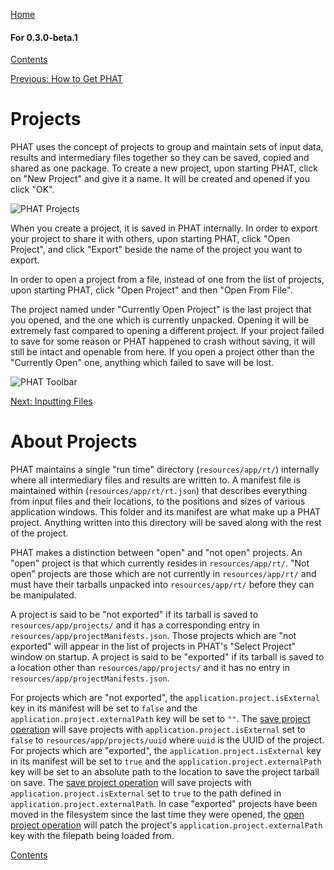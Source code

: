 [Home](https://chgibb.github.io/PHATDocs/)

#### For 0.3.0-beta.1
[Contents](https://chgibb.github.io/PHATDocs/docs/releases/0.3.0-beta.1/home)

[Previous: How to Get PHAT](https://chgibb.github.io/PHATDocs/docs/releases/0.3.0-beta.1/howToGetPHAT)

# Projects
PHAT uses the concept of projects to group and maintain sets of input data, results and intermediary files together so they can be saved, copied and shared as one package. To create a new project, upon starting PHAT, click on "New Project" and give it a name. It will be created and opened if you click "OK". 

![PHAT Projects](https://chgibb.github.io//PHATDocs/docs/releases/0.3.0-beta.1/Project.png)

When you create a project, it is saved in PHAT internally. In order to export your project to share it with others, upon starting PHAT, click "Open Project", and click "Export" beside the name of the project you want to export.

In order to open a project from a file, instead of one from the list of projects, upon starting PHAT, click "Open Project" and then "Open From File".

The project named under "Currently Open Project" is the last project that you opened, and the one which is currently unpacked. Opening it will be extremely fast compared to opening a different project. If your project failed to save for some reason or PHAT happened to crash without saving, it will still be intact and openable from here. If you open a project other than the "Currently Open" one, anything which failed to save will be lost.

![PHAT Toolbar](https://chgibb.github.io//PHATDocs/docs/releases/0.3.0-beta.1/Toolbar.png)

[Next: Inputting Files](https://chgibb.github.io/PHATDocs/docs/releases/0.3.0-beta.1/inputtingFiles)

# About Projects
PHAT maintains a single "run time" directory (```resources/app/rt/```) internally where all intermediary files and results are written to. A manifest file is maintained within (```resources/app/rt/rt.json```) that describes everything from input files and their locations, to the positions and sizes of various application windows. This folder and its manifest are what make up a PHAT project. Anything written into this directory will be saved along with the rest of the project.  

PHAT makes a distinction between "open" and "not open" projects. An "open" project is that which currently resides in ```resources/app/rt/```. "Not open" projects are those which are not currently in ```resources/app/rt/``` and must have their tarballs unpacked into ```resources/app/rt/``` before they can be manipulated.

A project is said to be "not exported" if its tarball is saved to ```resources/app/projects/``` and it has a corresponding entry in ```resources/app/projectManifests.json```. Those projects which are "not exported" will appear in the list of projects in PHAT's "Select Project" window on startup. A project is said to be "exported" if its tarball is saved to a location other than ```resources/app/projects/``` and it has no entry in ```resources/app/projectManifests.json```.

For projects which are "not exported", the ```application.project.isExternal``` key in its manifest will be set to ```false``` and the ```application.project.externalPath``` key will be set to ```""```. The [save project operation](https://github.com/chgibb/PHAT/blob/0.3.0-beta.1/src/req/operations/SaveCurrentProject.ts) will save projects with ```application.project.isExternal``` set to ```false``` to ```resources/app/projects/uuid``` where ```uuid``` is the UUID of the project. For projects which are "exported", the ```application.project.isExternal``` key in its manifest will be set to ```true``` and the ```application.project.externalPath``` key will be set to an absolute path to the location to save the project tarball on save. The [save project operation](https://github.com/chgibb/PHAT/blob/0.3.0-beta.1/src/req/operations/SaveCurrentProject.ts) will save projects with ```application.project.isExternal``` set to ```true``` to the path defined in ```application.project.externalPath```. In case "exported" projects have been moved in the filesystem since the last time they were opened, the [open project operation](https://github.com/chgibb/PHAT/blob/0.3.0-beta.1/src/req/operations/OpenProject.ts) will patch the project's ```application.project.externalPath``` key with the filepath being loaded from.


[Contents](https://chgibb.github.io/PHATDocs/docs/releases/0.3.0-beta.1/home)
